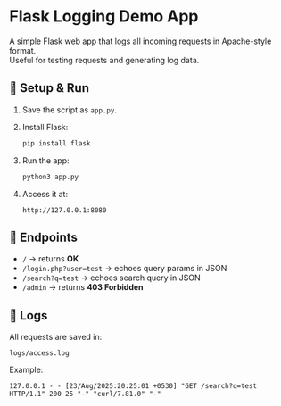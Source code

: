 # Flask Logging Demo App

A simple Flask web app that logs all incoming requests in Apache-style format.  
Useful for testing requests and generating log data.

## 🚀 Setup & Run

1. Save the script as `app.py`.
2. Install Flask:
   ```bash
   pip install flask
    ```

3. Run the app:

   ```bash
   python3 app.py
   ```
4. Access it at:

   ```
   http://127.0.0.1:8080
   ```

## 📌 Endpoints

* `/` → returns **OK**
* `/login.php?user=test` → echoes query params in JSON
* `/search?q=test` → echoes search query in JSON
* `/admin` → returns **403 Forbidden**

## 📂 Logs

All requests are saved in:

```
logs/access.log
```

Example:

```
127.0.0.1 - - [23/Aug/2025:20:25:01 +0530] "GET /search?q=test HTTP/1.1" 200 25 "-" "curl/7.81.0" "-"
```
